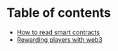 # Table of contents

* [How to read smart contracts](README.md)
* [Rewarding players with web3](<Rewarding players with web3.md>)
